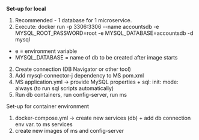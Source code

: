 **Set-up for local**

1. Recommended - 1 database for 1 microservice.
2. Execute:
   docker run -p 3306:3306 --name accountsdb -e MYSQL_ROOT_PASSWORD=root -e MYSQL_DATABASE=accountsdb -d mysql
- e = environment variable
- MYSQL_DATABASE = name of db to be created after image starts
2. Create connection (DB Navigator or other tool)
3. Add mysql-connector-j dependency to MS pom.xml
4. MS application.yml -> provide MySQL properties + sql: init: mode: always (to run sql scripts automatically)
5. Run db containers, run config-server, run ms

Set-up for container environment

1. docker-compose.yml -> create new services (db) + add db connection env var. to ms services
2. create new images of ms and config-server